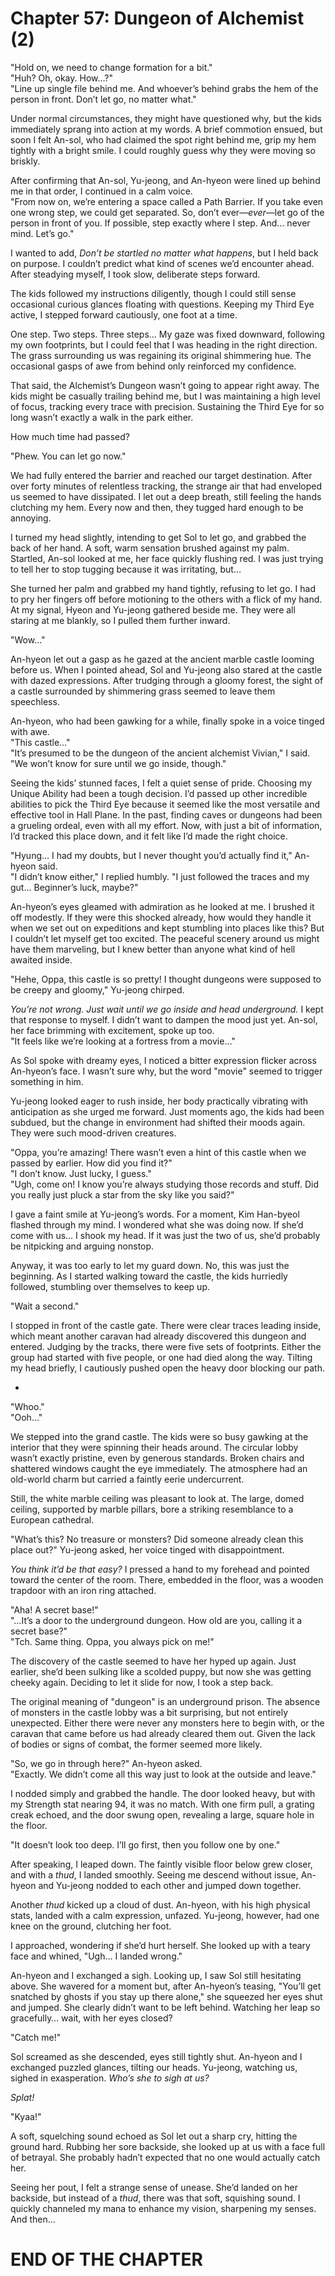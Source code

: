# Chapter 57: Dungeon of Alchemist (2)

"Hold on, we need to change formation for a bit."  
"Huh? Oh, okay. How…?"  
"Line up single file behind me. And whoever’s behind grabs the hem of the person in front. Don’t let go, no matter what."  

Under normal circumstances, they might have questioned why, but the kids immediately sprang into action at my words. A brief commotion ensued, but soon I felt An-sol, who had claimed the spot right behind me, grip my hem tightly with a bright smile. I could roughly guess why they were moving so briskly.

After confirming that An-sol, Yu-jeong, and An-hyeon were lined up behind me in that order, I continued in a calm voice.  
"From now on, we’re entering a space called a Path Barrier. If you take even one wrong step, we could get separated. So, don’t ever—*ever*—let go of the person in front of you. If possible, step exactly where I step. And… never mind. Let’s go."  

I wanted to add, *Don’t be startled no matter what happens*, but I held back on purpose. I couldn’t predict what kind of scenes we’d encounter ahead. After steadying myself, I took slow, deliberate steps forward.

The kids followed my instructions diligently, though I could still sense occasional curious glances floating with questions. Keeping my Third Eye active, I stepped forward cautiously, one foot at a time.

One step. Two steps. Three steps… My gaze was fixed downward, following my own footprints, but I could feel that I was heading in the right direction. The grass surrounding us was regaining its original shimmering hue. The occasional gasps of awe from behind only reinforced my confidence.

That said, the Alchemist’s Dungeon wasn’t going to appear right away. The kids might be casually trailing behind me, but I was maintaining a high level of focus, tracking every trace with precision. Sustaining the Third Eye for so long wasn’t exactly a walk in the park either.

How much time had passed?

"Phew. You can let go now."  

We had fully entered the barrier and reached our target destination. After over forty minutes of relentless tracking, the strange air that had enveloped us seemed to have dissipated. I let out a deep breath, still feeling the hands clutching my hem. Every now and then, they tugged hard enough to be annoying.

I turned my head slightly, intending to get Sol to let go, and grabbed the back of her hand. A soft, warm sensation brushed against my palm. Startled, An-sol looked at me, her face quickly flushing red. I was just trying to tell her to stop tugging because it was irritating, but…

She turned her palm and grabbed my hand tightly, refusing to let go. I had to pry her fingers off before motioning to the others with a flick of my hand. At my signal, Hyeon and Yu-jeong gathered beside me. They were all staring at me blankly, so I pulled them further inward.

"Wow…"  

An-hyeon let out a gasp as he gazed at the ancient marble castle looming before us. When I pointed ahead, Sol and Yu-jeong also stared at the castle with dazed expressions. After trudging through a gloomy forest, the sight of a castle surrounded by shimmering grass seemed to leave them speechless.

An-hyeon, who had been gawking for a while, finally spoke in a voice tinged with awe.  
"This castle…"  
"It’s presumed to be the dungeon of the ancient alchemist Vivian," I said. "We won’t know for sure until we go inside, though."  

Seeing the kids’ stunned faces, I felt a quiet sense of pride. Choosing my Unique Ability had been a tough decision. I’d passed up other incredible abilities to pick the Third Eye because it seemed like the most versatile and effective tool in Hall Plane. In the past, finding caves or dungeons had been a grueling ordeal, even with all my effort. Now, with just a bit of information, I’d tracked this place down, and it felt like I’d made the right choice.

"Hyung… I had my doubts, but I never thought you’d actually find it," An-hyeon said.  
"I didn’t know either," I replied humbly. "I just followed the traces and my gut… Beginner’s luck, maybe?"  

An-hyeon’s eyes gleamed with admiration as he looked at me. I brushed it off modestly. If they were this shocked already, how would they handle it when we set out on expeditions and kept stumbling into places like this? But I couldn’t let myself get too excited. The peaceful scenery around us might have them marveling, but I knew better than anyone what kind of hell awaited inside.

"Hehe, Oppa, this castle is so pretty! I thought dungeons were supposed to be creepy and gloomy," Yu-jeong chirped.  

*You’re not wrong. Just wait until we go inside and head underground.* I kept that response to myself. I didn’t want to dampen the mood just yet. An-sol, her face brimming with excitement, spoke up too.  
"It feels like we’re looking at a fortress from a movie…"  

As Sol spoke with dreamy eyes, I noticed a bitter expression flicker across An-hyeon’s face. I wasn’t sure why, but the word "movie" seemed to trigger something in him.

Yu-jeong looked eager to rush inside, her body practically vibrating with anticipation as she urged me forward. Just moments ago, the kids had been subdued, but the change in environment had shifted their moods again. They were such mood-driven creatures.

"Oppa, you’re amazing! There wasn’t even a hint of this castle when we passed by earlier. How did you find it?"  
"I don’t know. Just lucky, I guess."  
"Ugh, come on! I know you’re always studying those records and stuff. Did you really just pluck a star from the sky like you said?"  

I gave a faint smile at Yu-jeong’s words. For a moment, Kim Han-byeol flashed through my mind. I wondered what she was doing now. If she’d come with us… I shook my head. If it was just the two of us, she’d probably be nitpicking and arguing nonstop.

Anyway, it was too early to let my guard down. No, this was just the beginning. As I started walking toward the castle, the kids hurriedly followed, stumbling over themselves to keep up.

"Wait a second."  

I stopped in front of the castle gate. There were clear traces leading inside, which meant another caravan had already discovered this dungeon and entered. Judging by the tracks, there were five sets of footprints. Either the group had started with five people, or one had died along the way. Tilting my head briefly, I cautiously pushed open the heavy door blocking our path.

*

"Whoo."  
"Ooh…"  

We stepped into the grand castle. The kids were so busy gawking at the interior that they were spinning their heads around. The circular lobby wasn’t exactly pristine, even by generous standards. Broken chairs and shattered windows caught the eye immediately. The atmosphere had an old-world charm but carried a faintly eerie undercurrent.

Still, the white marble ceiling was pleasant to look at. The large, domed ceiling, supported by marble pillars, bore a striking resemblance to a European cathedral.

"What’s this? No treasure or monsters? Did someone already clean this place out?" Yu-jeong asked, her voice tinged with disappointment.  

*You think it’d be that easy?* I pressed a hand to my forehead and pointed toward the center of the room. There, embedded in the floor, was a wooden trapdoor with an iron ring attached.

"Aha! A secret base!"  
"…It’s a door to the underground dungeon. How old are you, calling it a secret base?"  
"Tch. Same thing. Oppa, you always pick on me!"  

The discovery of the castle seemed to have her hyped up again. Just earlier, she’d been sulking like a scolded puppy, but now she was getting cheeky again. Deciding to let it slide for now, I took a step back.

The original meaning of "dungeon" is an underground prison. The absence of monsters in the castle lobby was a bit surprising, but not entirely unexpected. Either there were never any monsters here to begin with, or the caravan that came before us had already cleared them out. Given the lack of bodies or signs of combat, the former seemed more likely.

"So, we go in through here?" An-hyeon asked.  
"Exactly. We didn’t come all this way just to look at the outside and leave."  

I nodded simply and grabbed the handle. The door looked heavy, but with my Strength stat nearing 94, it was no match. With one firm pull, a grating creak echoed, and the door swung open, revealing a large, square hole in the floor.

"It doesn’t look too deep. I’ll go first, then you follow one by one."  

After speaking, I leaped down. The faintly visible floor below grew closer, and with a *thud*, I landed smoothly. Seeing me descend without issue, An-hyeon and Yu-jeong nodded to each other and jumped down together.

Another *thud* kicked up a cloud of dust. An-hyeon, with his high physical stats, landed with a calm expression, unfazed. Yu-jeong, however, had one knee on the ground, clutching her foot.

I approached, wondering if she’d hurt herself. She looked up with a teary face and whined, "Ugh… I landed wrong."  

An-hyeon and I exchanged a sigh. Looking up, I saw Sol still hesitating above. She wavered for a moment but, after An-hyeon’s teasing, "You’ll get snatched by ghosts if you stay up there alone," she squeezed her eyes shut and jumped. She clearly didn’t want to be left behind. Watching her leap so gracefully… wait, with her eyes closed?

"Catch me!"  

Sol screamed as she descended, eyes still tightly shut. An-hyeon and I exchanged puzzled glances, tilting our heads. Yu-jeong, watching us, sighed in exasperation. *Who’s she to sigh at us?*

*Splat!*

"Kyaa!"  

A soft, squelching sound echoed as Sol let out a sharp cry, hitting the ground hard. Rubbing her sore backside, she looked up at us with a face full of betrayal. She probably hadn’t expected that no one would actually catch her.

Seeing her pout, I felt a strange sense of unease. She’d landed on her backside, but instead of a *thud*, there was that soft, squishing sound. I quickly channeled my mana to enhance my vision, sharpening my senses. And then…

# END OF THE CHAPTER